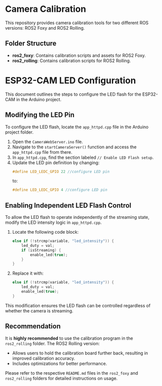 # Camera Calibration

This repository provides camera calibration tools for two different ROS versions: ROS2 Foxy and ROS2 Rolling.

## Folder Structure
- **ros2_foxy**: Contains calibration scripts and assets for ROS2 Foxy.
- **ros2_rolling**: Contains calibration scripts for ROS2 Rolling.

# ESP32-CAM LED Configuration

This document outlines the steps to configure the LED flash for the ESP32-CAM in the Arduino project.

## Modifying the LED Pin

To configure the LED flash, locate the `app_httpd.cpp` file in the Arduino project folder.

1. Open the `CameraWebServer.ino` file.
2. Navigate to the `startCameraServer()` function and access the `app_httpd.cpp` file from there.
3. In `app_httpd.cpp`, find the section labeled `// Enable LED Flash setup`.
4. Update the LED pin definition by changing:
   ```cpp
   #define LED_LEDC_GPIO 22 //configure LED pin
   ```
   to:
   ```cpp
   #define LED_LEDC_GPIO 4 //configure LED pin
   ```

## Enabling Independent LED Flash Control

To allow the LED flash to operate independently of the streaming state, modify the LED intensity logic in `app_httpd.cpp`.

1. Locate the following code block:
   ```cpp
   else if (!strcmp(variable, "led_intensity")) {
       led_duty = val;
       if (isStreaming) {
           enable_led(true);
       }
   }
   ```
2. Replace it with:
   ```cpp
   else if (!strcmp(variable, "led_intensity")) {
       led_duty = val;
       enable_led(true);
   }
   ```

This modification ensures the LED flash can be controlled regardless of whether the camera is streaming.


## Recommendation
It is **highly recommended** to use the calibration program in the `ros2_rolling` folder. The ROS2 Rolling version:
- Allows users to hold the calibration board further back, resulting in improved calibration accuracy.
- Includes optimizations for better performance.

Please refer to the respective `README.md` files in the `ros2_foxy` and `ros2_rolling` folders for detailed instructions on usage.